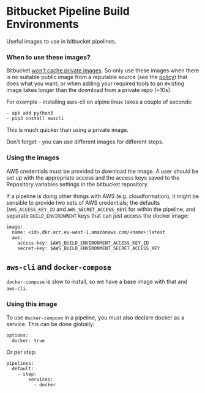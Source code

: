 # Bitbucket Pipeline Build Environments

Useful images to use in bitbucket pipelines.

### When to use these images?

Bitbucket [won't cache private images](https://community.atlassian.com/t5/Bitbucket-questions/A-cache-for-custom-private-pipeline-image/qaq-p/1110065).
So only use these images when there is no suitable public image from a reputable source
(see the [policy](https://wiki.york.ac.uk/pages/viewpage.action?pageId=176922236)) that does what you want;
or when adding your required tools to an existing image takes longer than the download from a private repo (~10s).

For example - installing aws-cli on alpine linux takes a couple of seconds:

```
- apk add python3
- pip3 install awscli
```

This is much quicker than using a private image.

Don't forget - you can use different images for different steps.

### Using the images

AWS credentials must be provided to download the image.
A user should be set up with the appropriate access and the access keys saved to the Repository variables settings in the bitbucket repository.

If a pipeline is doing other things with AWS (e.g. cloudformation),
it might be sensible to provide two sets of AWS credentials;
the defaults (`AWS_ACCESS_KEY_ID` and `AWS_SECRET_ACCESS_KEY`) for within
the pipeline, and separate `BUILD_ENVIRONMENT` keys that can just access
the docker image:

```
image:
  name: <id>.dkr.ecr.eu-west-1.amazonaws.com/<name>:latest
  aws:
    access-key: $AWS_BUILD_ENVIRONMENT_ACCESS_KEY_ID
    secret-key: $AWS_BUILD_ENVIRONMENT_SECRET_ACCESS_KEY
```

## `aws-cli` and `docker-compose`

`docker-compose` is slow to install, so we have a base image with that and `aws-cli`.

### Using this image

To use `docker-compose` in a pipeline, you must also declare docker as a service. This can be done globally:

```
options:
  docker: true
```

Or per step:

```
pipelines:
  default:
    - step:
        services:
          - docker
```

